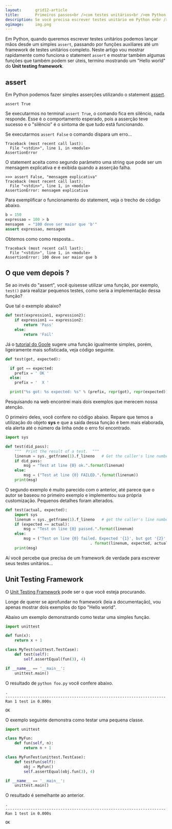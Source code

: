 ```yaml
---
layout:      grid12-article
title:       Primeiros passos<br />com testes unitários<br />em Python
description: Se você precisa escrever testes unitário em Python e<br />não sabe por onde começar, este artigo é para você!
ogimage:     img.png
---
```


Em Python, quando queremos escrever testes unitários podemos lançar mãos desde um simples `assert`, passando por funções
auxiliares até um framework de testes unitários completo. Neste artigo vou mostrar rapidamente como funciona o statement
`assert` e mostrar também algumas funções que também podem ser úteis, termino mostrando um "Hello world" do 
__Unit testing framework__.

assert
---

Em Python podemos fazer simples asserções utilizando o statement 
[assert](https://docs.python.org/2/reference/simple_stmts.html#the-assert-statement "link-externo").

    assert True

Se executarmos no terminal `assert True`, o comando fica em silêncio, nada responde. Esse é o comportamento esperado, 
pois a asserção teve sucesso e o "silêncio" é o sintoma de que tudo está funcionando.

Se executarmos `assert False` o comando dispara um erro...

    Traceback (most recent call last):
      File "<stdin>", line 1, in <module>
    AssertionError

O statement aceita como segundo parâmetro uma string que pode ser um mensagem explicativa e é exibida quando a asserção 
falha.

    >>> assert False, "mensagem explicativa"
    Traceback (most recent call last):
      File "<stdin>", line 1, in <module>
    AssertionError: mensagem explicativa

Para exemplificar o funcionamento do statement, veja o trecho de código abaixo.

```python
b = 150
expressao = 100 > b
mensagem  = "100 deve ser maior que 'b'"
assert expressao, mensagem
```

Obtemos como como resposta...

    Traceback (most recent call last):
      File "<stdin>", line 1, in <module>
    AssertionError: 100 deve ser maior que b




O que vem depois ?
---

Se ao invés do "assert", você quisesse utilizar uma função, por exemplo, `test()` para realizar pequenos testes, como
seria a implementação dessa função?

Que tal o exemplo abaixo?

```python
def test(expression1, expression2):
    if expression1 == expression2:
        return 'Pass'
    else:
        return 'Fail'
```

Já o [tutorial do Goole](http://code.google.com/edu/languages/google-python-class/ "link-externo") sugere uma função 
igualmente simples, porém, ligeiramente mais sofisticada, veja código seguinte.

```python
def test(got, expected):

  if got == expected:
    prefix = ' OK '
  else:
    prefix = '  X '

  print("%s got: %s expected: %s" % (prefix, repr(got), repr(expected)))
```

Pesquisando na web encontrei mais dois exemplos que merecem nossa atenção.

O primeiro deles, você confere no código abaixo. Repare que temos a utilização do objeto __sys__ e que a saída dessa 
função é bem mais elaborada, ela alerta até o número da linha onde o erro foi encontrado.

```python
import sys

def test(did_pass):
    """  Print the result of a test.  """
    linenum = sys._getframe(1).f_lineno   # Get the caller's line number.
    if did_pass:
        msg = "Test at line {0} ok.".format(linenum)
    else:
        msg = ("Test at line {0} FAILED.".format(linenum))
    print(msg)
```

O segundo exemplo é muito parecido com o anterior, até parece que o autor se baseou no primeiro exemplo e implementou
sua própria customização.  Pequenos detalhes foram alterados.


```python
def test(actual, expected):
    import sys
    linenum = sys._getframe(1).f_lineno   # get the caller's line number.
    if (expected == actual):
        msg = "Test on line {0} passed.".format(linenum)
    else:
        msg = ("Test on line {0} failed. Expected '{1}', but got '{2}'."
                                     . format(linenum, expected, actual))
    print(msg)
```

Aí você percebe que precisa de um framework de verdade para escrever seus testes unitários...



Unit Testing Framework
---

O [Unit Testing Framework](https://docs.python.org/3.4/library/unittest.html "link-externo") pode ser o que você esteja
procurando.

Longe de querer se aprofundar no framework (leia a documentação), vou apenas mostrar dois exemplos do tipo "Hello world".

Abaixo um exemplo demonstrando como testar uma simples função.

```python
import unittest

def fun(x):
    return x + 1

class MyTest(unittest.TestCase):
    def test(self):
        self.assertEqual(fun(3), 4)

if __name__ == '__main__':
    unittest.main()
```

O resultado de `python foo.py` você confere abaixo.
    
    .
    ----------------------------------------------------------------------
    Ran 1 test in 0.000s

    OK

O exemplo seguinte demonstra como testar uma pequena classe.

```python
import unittest

class MyFun:
    def fun(self, n):
        return n + 1

class MyFunTest(unittest.TestCase):
    def testFun(self):
        obj = MyFun()
        self.assertEqual(obj.fun(3), 4)

if __name__ == '__main__':
    unittest.main()
```

O resultado é semelhante ao anterior.
    
    .
    ----------------------------------------------------------------------
    Ran 1 test in 0.000s

    OK

